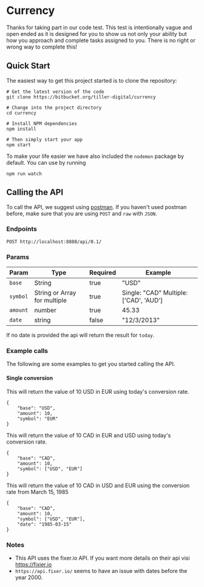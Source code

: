 # Currency 
Thanks for taking part in our code test. This test is intentionally vague and open ended as it is designed for you to show us not only your ability but how you approach and complete tasks assigned to you. There is no right or wrong way to complete this!

## Quick Start

The easiest way to get this project started is to clone the repository:

```
# Get the latest version of the code
git clone https://bitbucket.org/tiller-digital/currency

# Change into the project directory
cd currency

# Install NPM dependencies
npm install

# Then simply start your app
npm start
```

To make your life easier we have also included the `nodemon` package by default. You can use by running

```
npm run watch
```

## Calling the API
To call the API, we suggest using [postman](https://chrome.google.com/webstore/detail/postman/fhbjgbiflinjbdggehcddcbncdddomop?hl=en). If you haven't used postman before, make sure that you are using `POST` and `raw` with `JSON`.

### Endpoints

`POST http://localhost:8888/api/0.1/`



### Params

| Param  | Type  | Required  | Example | 
|-----|-----|-----|-----|
| `base`  |  String | true  | "USD" |   
| `symbol`  | String or Array for multiple |  true | Single: "CAD" Multiple: ['CAD', 'AUD'] | 
| `amount`  |  number | true  | 45.33  |
| `date`  | string  | false  | "12/3/2013"  |   

If no date is provided the api will return the result for `today`.

### Example calls

The following are some examples to get you started calling the API.

#### Single conversion
This will return the value of 10 USD in EUR using today's conversion rate.
```
{
	"base": "USD",
	"amount": 10,
	"symbol": "EUR"
}
```
This will return the value of 10 CAD in EUR and USD using today's conversion rate.
```
{
	"base": "CAD",
	"amount": 10,
	"symbol": ["USD", "EUR"]
}
```



This will return the value of 10 CAD in USD and EUR using the conversion rate from March 15, 1985

```
{
	"base": "CAD", 
	"amount": 10, 
	"symbol": ["USD", "EUR"], 
	"date": "1985-03-15" 
}
```

### Notes

 - This API uses the fixer.io API. If you want more details on their api visi https://fixier.io
 -  `https://api.fixer.io/` seems to have an issue with dates before the year 2000.

